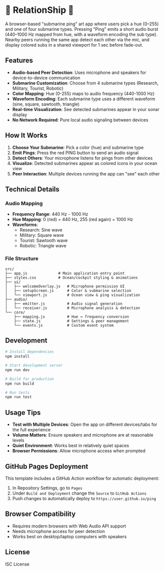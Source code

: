 # 🌊 RelationShip 🌊

A browser-based "submarine ping"  art app where users pick a hue (0–255) and one of four submarine types. Pressing "Ping" emits a short audio burst (440–1000 Hz mapped from hue, with a waveform encoding the sub type). Nearby peers running the same app detect each other via the mic, and display colored subs in a shared viewport for 1 sec before fade-out.

## Features

- **Audio-based Peer Detection**: Uses microphone and speakers for device-to-device communication
- **Submarine Customization**: Choose from 4 submarine types (Research, Military, Tourist, Robotic)
- **Color Mapping**: Hue (0-255) maps to audio frequency (440-1000 Hz)
- **Waveform Encoding**: Each submarine type uses a different waveform (sine, square, sawtooth, triangle)
- **Real-time Visualization**: See detected submarines appear in your sonar display
- **No Network Required**: Pure local audio signaling between devices

## How It Works

1. **Choose Your Submarine**: Pick a color (hue) and submarine type
2. **Emit Pings**: Press the red PING button to send an audio signal
3. **Detect Others**: Your microphone listens for pings from other devices
4. **Visualize**: Detected submarines appear as colored icons in your ocean view
5. **Peer Interaction**: Multiple devices running the app can "see" each other

## Technical Details

### Audio Mapping
- **Frequency Range**: 440 Hz - 1000 Hz
- **Hue Mapping**: 0 (red) = 440 Hz, 255 (red again) = 1000 Hz
- **Waveforms**: 
  - Research: Sine wave
  - Military: Square wave  
  - Tourist: Sawtooth wave
  - Robotic: Triangle wave

### File Structure
```
src/
├── app.js              # Main application entry point
├── styles.css          # Ocean/cockpit styling & animations
├── ui/
│   ├── welcomeOverlay.js   # Microphone permission UI
│   ├── setupScreen.js      # Color & submarine selection
│   └── viewport.js         # Ocean view & ping visualization
├── audio/
│   ├── emitter.js          # Audio signal generation
│   └── receiver.js         # Microphone analysis & detection
└── core/
    ├── mapping.js          # Hue ↔ frequency conversion
    ├── state.js            # Settings & peer management
    └── events.js           # Custom event system
```

## Development

```bash
# Install dependencies
npm install

# Start development server
npm run dev

# Build for production
npm run build

# Run tests
npm run test
```

## Usage Tips

- **Test with Multiple Devices**: Open the app on different devices/tabs for the full experience
- **Volume Matters**: Ensure speakers and microphone are at reasonable levels
- **Quiet Environment**: Works best in relatively quiet spaces
- **Browser Permissions**: Allow microphone access when prompted

## GitHub Pages Deployment

This template includes a GitHub Action workflow for automatic deployment:

1. In Repository Settings, go to `Pages`
2. Under `Build and Deployment` change the `Source` to `GitHub Actions`
3. Push changes to automatically deploy to `https://user.github.io/ping`

## Browser Compatibility

- Requires modern browsers with Web Audio API support
- Needs microphone access for peer detection
- Works best on desktop/laptop computers with speakers

## License

ISC License
